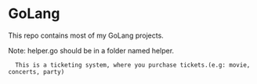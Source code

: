 # GoLang
This repo contains most of my GoLang projects.

Note: helper.go should be in a folder named helper.
      
      This is a ticketing system, where you purchase tickets.(e.g: movie, concerts, party)
